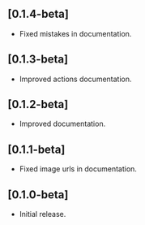 ## [0.1.4-beta] 

* Fixed mistakes in documentation.

## [0.1.3-beta] 

* Improved actions documentation.

## [0.1.2-beta] 

* Improved documentation.

## [0.1.1-beta] 

* Fixed image urls in documentation.

## [0.1.0-beta] 

* Initial release.
